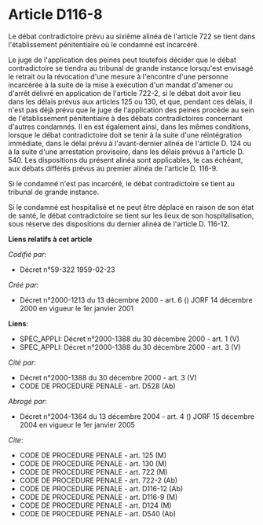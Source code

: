 # Article D116-8

Le débat contradictoire prévu au sixième alinéa de l'article 722 se tient dans l'établissement pénitentiaire où le condamné
est incarcéré.

Le juge de l'application des peines peut toutefois décider que le débat contradictoire se tiendra au tribunal de grande
instance lorsqu'est envisagé le retrait ou la révocation d'une mesure à l'encontre d'une personne incarcérée à la suite de la
mise à exécution d'un mandat d'amener ou d'arrêt délivré en application de l'article 722-2, si le débat doit avoir lieu dans
les délais prévus aux articles 125 ou 130, et que, pendant ces délais, il n'est pas déjà prévu que le juge de l'application
des peines procède au sein de l'établissement pénitentiaire à des débats contradictoires concernant d'autres condamnés. Il en
est également ainsi, dans les mêmes conditions, lorsque le débat contradictoire doit se tenir à la suite d'une réintégration
immédiate, dans le délai prévu à l'avant-dernier alinéa de l'article D. 124 ou à la suite d'une arrestation provisoire, dans
les délais prévus à l'article D. 540. Les dispositions du présent alinéa sont applicables, le cas échéant, aux débats
différés prévus au premier alinéa de l'article D. 116-9.

Si le condamné n'est pas incarcéré, le débat contradictoire se tient au tribunal de grande instance.

Si le condamné est hospitalisé et ne peut être déplacé en raison de son état de santé, le débat contradictoire se tient sur
les lieux de son hospitalisation, sous réserve des dispositions du dernier alinéa de l'article D. 116-12.

**Liens relatifs à cet article**

_Codifié par_:

  - Décret n°59-322 1959-02-23

_Créé par_:

  - Décret n°2000-1213 du 13 décembre 2000 - art. 6 () JORF 14 décembre 2000 en vigueur le 1er janvier 2001

**Liens**:

  - SPEC_APPLI: Décret n°2000-1388 du 30 décembre 2000 - art. 1 (V)
  - SPEC_APPLI: Décret n°2000-1388 du 30 décembre 2000 - art. 3 (V)

_Cité par_:

  - Décret n°2000-1388 du 30 décembre 2000 - art. 3 (V)
  - CODE DE PROCEDURE PENALE - art. D528 (Ab)

_Abrogé par_:

  - Décret n°2004-1364 du 13 décembre 2004 - art. 4 () JORF 15 décembre 2004 en vigueur le 1er janvier 2005

_Cite_:

  - CODE DE PROCEDURE PENALE - art. 125 (M)
  - CODE DE PROCEDURE PENALE - art. 130 (M)
  - CODE DE PROCEDURE PENALE - art. 722 (M)
  - CODE DE PROCEDURE PENALE - art. 722-2 (Ab)
  - CODE DE PROCEDURE PENALE - art. D116-12 (Ab)
  - CODE DE PROCEDURE PENALE - art. D116-9 (M)
  - CODE DE PROCEDURE PENALE - art. D124 (M)
  - CODE DE PROCEDURE PENALE - art. D540 (Ab)
